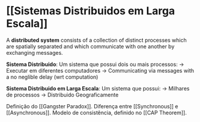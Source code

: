 # [[Sistemas Distribuidos em Larga Escala]]

A **distributed system** consists of a collection of distinct  processes which are spatially separated and which communicate  with one another by exchanging messages.

**Sistema Distribuido**: Um sistema que possui dois ou mais processos:
	→ Executar em diferentes computadores
	→ Communicating via messages with a no neglible delay (wrt computation)

**Sistema Distribuido em Larga Escala**: Um sistema que possui:
	→ Milhares de processos
	→ Distribuido Geograficamente

Definição do [[Gangster Paradox]].
Diferença entre [[Synchronous]] e [[Asynchronous]].
Modelo de consistência, definido no [[CAP Theorem]].

